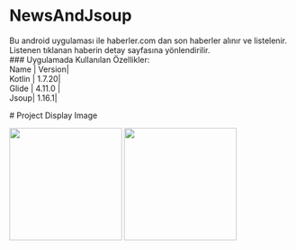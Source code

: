 # NewsAndJsoup
<p> Bu android uygulaması ile haberler.com dan son haberler alınır ve listelenir. Listenen tıklanan haberin detay sayfasına yönlendirilir.
<br>### Uygulamada Kullanılan Özellikler:</br>
  Name | Version|
  <br> Kotlin | 1.7.20|</br> 
  Glide  | 4.11.0 | 
<br >Jsoup| 1.16.1|</br>
  </p> 
# Project Display Image <p> 
  <a href="https://github.com/oykuyildirim/NewsAndJsoup/assets/37236494/45072686-a15c-4306-abf0-57a8a74b939d" target="_blank">
    <img src="https://github.com/oykuyildirim/NewsAndJsoup/assets/37236494/45072686-a15c-4306-abf0-57a8a74b939d" width="200" style="max-width:100%;"></a>
   <a href="https://github.com/oykuyildirim/NewsAndJsoup/assets/37236494/9838ecb7-6573-4942-8d16-02f758945c1f" target="_blank">
    <img src="https://github.com/oykuyildirim/NewsAndJsoup/assets/37236494/9838ecb7-6573-4942-8d16-02f758945c1f" width="200" style="max-width:100%;"></a>
